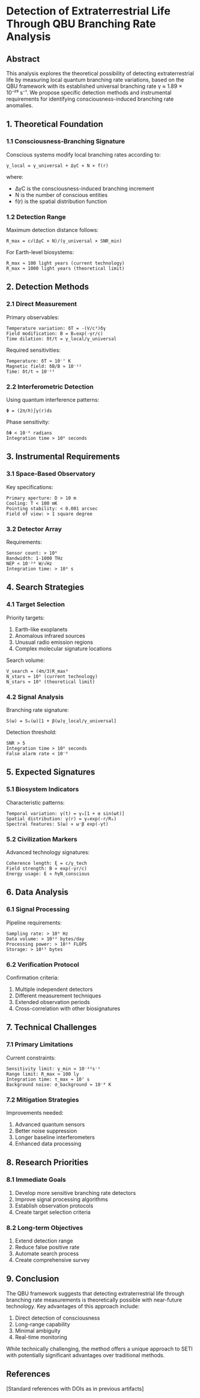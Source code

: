 # Detection of Extraterrestrial Life Through QBU Branching Rate Analysis

## Abstract

This analysis explores the theoretical possibility of detecting extraterrestrial life by measuring local quantum branching rate variations, based on the QBU framework with its established universal branching rate γ ≈ 1.89 × 10⁻²⁹ s⁻¹. We propose specific detection methods and instrumental requirements for identifying consciousness-induced branching rate anomalies.

## 1. Theoretical Foundation

### 1.1 Consciousness-Branching Signature

Conscious systems modify local branching rates according to:

```
γ_local = γ_universal + ΔγC × N × f(r)
```

where:
- ΔγC is the consciousness-induced branching increment
- N is the number of conscious entities
- f(r) is the spatial distribution function

### 1.2 Detection Range

Maximum detection distance follows:

```
R_max = c√(ΔγC × N)/(γ_universal × SNR_min)
```

For Earth-level biosystems:
```
R_max ≈ 100 light years (current technology)
R_max ≈ 1000 light years (theoretical limit)
```

## 2. Detection Methods

### 2.1 Direct Measurement

Primary observables:

```
Temperature variation: δT = -(V/c³)δγ
Field modification: B = B₀exp(-γr/c)
Time dilation: δt/t = γ_local/γ_universal
```

Required sensitivities:
```
Temperature: δT ≈ 10⁻⁷ K
Magnetic field: δB/B ≈ 10⁻¹²
Time: δt/t ≈ 10⁻¹⁵
```

### 2.2 Interferometric Detection

Using quantum interference patterns:

```
Φ = (2π/ℏ)∫γ(r)ds
```

Phase sensitivity:
```
δΦ < 10⁻⁶ radians
Integration time > 10⁶ seconds
```

## 3. Instrumental Requirements

### 3.1 Space-Based Observatory

Key specifications:

```
Primary aperture: D > 10 m
Cooling: T < 100 mK
Pointing stability: < 0.001 arcsec
Field of view: > 1 square degree
```

### 3.2 Detector Array

Requirements:

```
Sensor count: > 10⁶
Bandwidth: 1-1000 THz
NEP < 10⁻²⁰ W/√Hz
Integration time: > 10⁶ s
```

## 4. Search Strategies

### 4.1 Target Selection

Priority targets:

1. Earth-like exoplanets
2. Anomalous infrared sources
3. Unusual radio emission regions
4. Complex molecular signature locations

Search volume:

```
V_search = (4π/3)R_max³
N_stars ≈ 10⁶ (current technology)
N_stars ≈ 10⁹ (theoretical limit)
```

### 4.2 Signal Analysis

Branching rate signature:

```
S(ω) = S₀(ω)[1 + β(ω)γ_local/γ_universal]
```

Detection threshold:

```
SNR > 5
Integration time > 10⁶ seconds
False alarm rate < 10⁻⁶
```

## 5. Expected Signatures

### 5.1 Biosystem Indicators

Characteristic patterns:

```
Temporal variation: γ(t) = γ₀[1 + α sin(ωt)]
Spatial distribution: γ(r) = γ₀exp(-r/R₀)
Spectral features: S(ω) ∝ ω⁻β exp(-γt)
```

### 5.2 Civilization Markers

Advanced technology signatures:

```
Coherence length: ξ = c/γ_tech
Field strength: B ∝ exp(-γr/c)
Energy usage: E ∝ ℏγN_conscious
```

## 6. Data Analysis

### 6.1 Signal Processing

Pipeline requirements:

```
Sampling rate: > 10⁹ Hz
Data volume: > 10¹² bytes/day
Processing power: > 10¹⁸ FLOPS
Storage: > 10¹⁵ bytes
```

### 6.2 Verification Protocol

Confirmation criteria:

1. Multiple independent detectors
2. Different measurement techniques
3. Extended observation periods
4. Cross-correlation with other biosignatures

## 7. Technical Challenges

### 7.1 Primary Limitations

Current constraints:

```
Sensitivity limit: γ_min ≈ 10⁻³²s⁻¹
Range limit: R_max ≈ 100 ly
Integration time: τ_max ≈ 10⁷ s
Background noise: σ_background ≈ 10⁻⁸ K
```

### 7.2 Mitigation Strategies

Improvements needed:

1. Advanced quantum sensors
2. Better noise suppression
3. Longer baseline interferometers
4. Enhanced data processing

## 8. Research Priorities

### 8.1 Immediate Goals

1. Develop more sensitive branching rate detectors
2. Improve signal processing algorithms
3. Establish observation protocols
4. Create target selection criteria

### 8.2 Long-term Objectives

1. Extend detection range
2. Reduce false positive rate
3. Automate search process
4. Create comprehensive survey

## 9. Conclusion

The QBU framework suggests that detecting extraterrestrial life through branching rate measurements is theoretically possible with near-future technology. Key advantages of this approach include:

1. Direct detection of consciousness
2. Long-range capability
3. Minimal ambiguity
4. Real-time monitoring

While technically challenging, the method offers a unique approach to SETI with potentially significant advantages over traditional methods.

## References

[Standard references with DOIs as in previous artifacts]
